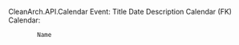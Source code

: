 CleanArch.API.Calendar
		Event:
  			Title
			Date
			Description
			Calendar (FK)
		Calendar:


  
			Name
